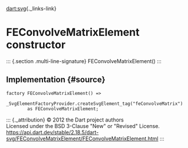 [dart:svg](../../dart-svg/dart-svg-library){._links-link}

FEConvolveMatrixElement constructor
===================================

::: {.section .multi-line-signature}
FEConvolveMatrixElement()
:::

Implementation {#source}
--------------

``` {.language-dart data-language="dart"}
factory FEConvolveMatrixElement() =>
    _SvgElementFactoryProvider.createSvgElement_tag("feConvolveMatrix")
        as FEConvolveMatrixElement;
```

::: {._attribution}
© 2012 the Dart project authors\
Licensed under the BSD 3-Clause \"New\" or \"Revised\" License.\
<https://api.dart.dev/stable/2.18.5/dart-svg/FEConvolveMatrixElement/FEConvolveMatrixElement.html>
:::

